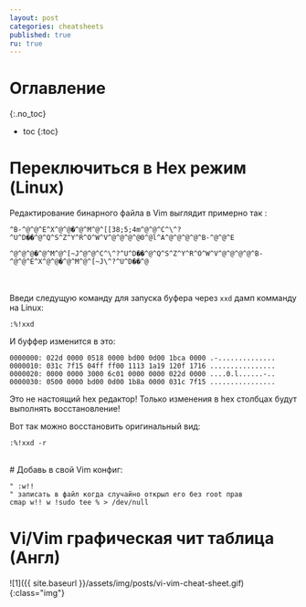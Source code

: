 ```yaml
---
layout: post
categories: cheatsheets
published: true
ru: true
---
```


# Оглавление
{:.no_toc}

* toc
{:toc}


# Переключиться в Hex режим (Linux) 


Редактирование бинарного файла в Vim выглядит примерно так :


`^B-^@^@^E^X^@^@�^@^M^@^[[38;5;4m^@^@^C^\^?^U^D��^@^Q^S^Z^Y^R^O^W^V^@^@^@^@0^@l^A^@^@^@^@^B-^@^@^E`

`^@^@^@�^@^M^@^[~J^@^@^C^\^?^U^D��^@^Q^S^Z^Y^R^O^W^V^@^@^@^@^B-^@^@^E^X^@^@�^@^M^@^[~J\^?^U^D��^@`



<br><br>
Введи следущую команду для запуска буфера через `xxd` дамп комманду на Linux:


	:%!xxd


И буффер изменится в это:

`0000000: 022d 0000 0518 0000 bd00 0d00 1bca 0000 .-..............`<br>
`0000010: 031c 7f15 04ff ff00 1113 1a19 120f 1716 ................`<br>
`0000020: 0000 0000 3000 6c01 0000 0000 022d 0000 ....0.l......-..`<br>
`0000030: 0500 0000 bd00 0d00 1b8a 0000 031c 7f15 ................`<br>

Это не настоящий hex редактор!  Только изменения в hex столбцах будут выполнять восстановление!

Вот так можно восстановить оригинальный вид:

	:%!xxd -r
    
    
<br>
# Добавь в свой Vim конфиг:

~~~
" :w!! 
" записать в файл когда случайно открыл его без root прав
cmap w!! w !sudo tee % > /dev/null
~~~

# Vi/Vim графическая чит таблица (Англ)

![1]({{ site.baseurl }}/assets/img/posts/vi-vim-cheat-sheet.gif){:class="img"}
